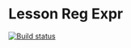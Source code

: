 # Lesson Reg Expr
[![Build status](https://ci.appveyor.com/api/projects/status/kuqmwsms4s0xhst4?svg=true)](https://ci.appveyor.com/project/igrkirillov/lesson-destructuring)